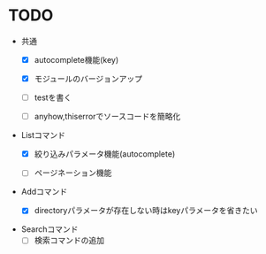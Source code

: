 # TODO
- 共通
  - [x] autocomplete機能(key)
  - [x] モジュールのバージョンアップ
  - [ ] testを書く
  - [ ] anyhow,thiserrorでソースコードを簡略化


- Listコマンド
  - [x] 絞り込みパラメータ機能(autocomplete)
  - [ ] ページネーション機能


- Addコマンド
  - [x] directoryパラメータが存在しない時はkeyパラメータを省きたい


- Searchコマンド
  - [ ] 検索コマンドの追加
